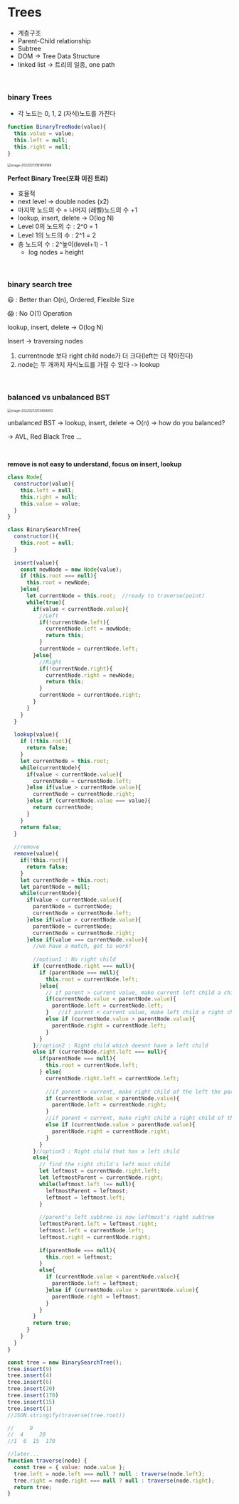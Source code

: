 # Trees

- 계층구조
- Parent-Child relationship
- Subtree
- DOM -> Tree Data Structure
- linked list -> 트리의 일종, one path

<br/>

### binary Trees

- 각 노드는 0, 1, 2 (자식)노드를 가진다

```javascript
function BinaryTreeNode(value){
  this.value = value;
  this.left = null;
  this.right = null;
}
```

<img src="image/image-20220213191459188.png" alt="image-20220213191459188" style="zoom:50%;" />

**Perfect Binary Tree(포화 이진 트리)**

- 효율적
- next level -> double nodes (x2)
- 마지막 노드의 수 = 나머지 (레벨)노드의 수 +1
- lookup, insert, delete -> O(log N)
- Level 0의 노드의 수 : 2^0 = 1
- Level 1의 노드의 수 : 2^1 = 2
- 총 노드의 수 : 2^높이(level+1) - 1
  - log nodes = height

<br/>

### binary search tree

😃 : Better than O(n), Ordered, Flexible Size

😱 : No O(1) Operation 

lookup, insert, delete -> O(log N)

Insert -> traversing nodes

1. currentnode 보다 right child node가 더 크다(left는 더 작아진다)
2. node는 두 개까지 자식노드를 가질 수 있다 -> lookup

<br/>

### balanced vs unbalanced BST

<img src="image/image-20220213213404803.png" alt="image-20220213213404803" style="zoom:50%;" />

unbalanced BST -> lookup, insert, delete -> O(n) -> how do you balanced?

-> AVL, Red Black Tree ...

<br/>

**remove is not easy to understand, focus on insert, lookup**

```javascript
class Node{
  constructor(value){
    this.left = null;
    this.right = null;
    this.value = value;
  }
}

class BinarySearchTree{
  constructor(){
    this.root = null;
  }
  
  insert(value){
  	const newNode = new Node(value);
    if (this.root === null){
      this.root = newNode;
    }else{
      let currentNode = this.root;	//ready to traverse(point)
      while(true){
        if(value < currentNode.value){
          //Left
          if(!currentNode.left){
            currentNode.left = newNode;
            return this;
          }
          currentNode = currentNode.left;
        }else{
          //Right
          if(!currentNode.right){
            currentNode.right = newNode;
            return this;
          }
          currentNode = currentNode.right;
        }
      }
    }
  }
  
  lookup(value){
    if (!this.root){
      return false;
    }
    let currentNode = this.root;
    while(currentNode){
      if(value < currentNode.value){
        currentNode = currentNode.left;
      }else if(value > currentNode.value){
        currentNode = currentNode.right;
      }else if (currentNode.value === value){
        return currentNode;
      }
    }
    return false;
  }
  
  //remove
  remove(value){
    if(!this.root){
      return false;
    }
    let currentNode = this.root;
    let parentNode = null;
    while(currentNode){
      if(value < currentNode.value){
        parentNode = currentNode;
        currentNode = currentNode.left;
      }else if(value > currentNode.value){
        parentNode = currentNode;
        currentNode = currentNode.right;
      }else if(value === currentNode.value){
        //we have a match, get to work!
        
        //option1 : No right child
        if (currentNode.right === null){
          if (parentNode === null){
            this.root = currentNode.left;
          }else{
            // if parent > current value, make current left child a child of a parent
            if(currentNode.value < parentNode.value){
              parentNode.left = currentNode.left;
            }	//if parent < current value, make left child a right child of a parent
            else if (currentNode.value > parentNode.value){
              parentNode.right = currentNode.left;
            }
          }
        }//option2 : Right child which doesnt have a left child 
        else if (currentNode.right.left === null){
          if(parentNode === null){
            this.root = currentNode.left;
          } else{
            currentNode.right.left = currentNode.left;
            
            //if parent > current, make right child of the left the parent
            if (currentNode.value < parentNode.value){
              parentNode.left = currentNode.right;
            }
            //if parent < current, make right child a right child of the parent
            else if (currentNode.value > parentNode.value){
              parentNode.right = currentNode.right;
            }
          }
        }//option3 : Right child that has a left child 
        else{
          // find the right child's left most child
          let leftmost = currentNode.right.left;
          let leftmostParent = currentNode.right;
          while(leftmost.left !== null){
            leftmostParent = leftmost;
            leftmost = leftmost.left;
          }
          
          //parent's left subtree is now leftmost's right subtree
          leftmostParent.left = leftmost.right;
          leftmost.left = currentNode.left;
          leftmost.right = currentNode.right;
          
          if(parentNode === null){
            this.root = leftmost;
          }
          else{
            if (currentNode.value < parentNode.value){
              parentNode.left = leftmost;
            }else if (currentNode.value > parentNode.value){
              parentNode.right = leftmost;
            }
          }
        }
        return true;
      }
    }
  }
}

const tree = new BinarySearchTree();
tree.insert(9)
tree.insert(4)
tree.insert(6)
tree.insert(20)
tree.insert(170)
tree.insert(15)
tree.insert(1)
//JSON.stringify(traverse(tree.root))

//     9
//  4     20
//1  6  15  170

//later...
function traverse(node) {
  const tree = { value: node.value };
  tree.left = node.left === null ? null : traverse(node.left);
  tree.right = node.right === null ? null : traverse(node.right);
  return tree;
}
```

<br/>


